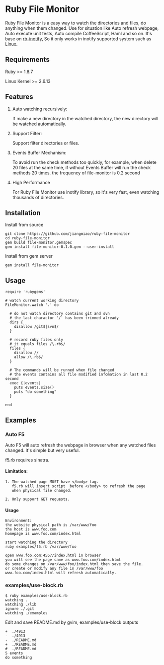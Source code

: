 Ruby File Monitor
=================

Ruby File Monitor is a easy way to watch the directories and files, do anything when them changed. Use for situation like Auto refresh webpage, Auto execute unit tests, Auto compile CoffeeScript, Haml and so on. It's base on [rb-inotify](https://github.com/nex3/rb-inotify), So it only works in inotify supported system such as Linux.

Requirements
------------

Ruby >= 1.8.7

Linux Kernel >= 2.6.13

Features
--------

1. Auto watching recursively:

    If make a new directory in the watched directory, the new directory will be watched automatically.

2. Support Filter:

    Support filter directories or files.
 
3. Events Buffer Mechanism:

    To avoid run the check methods too quickly, for example, when delete 20 files at the same time, if without Events Buffer will run the check methods 20 times. the frequency of file-monitor is 0.2 second

4. High Performance

    For Ruby File Monitor use inotify library, so it's very fast, even watching thousands of directories.

Installation
------------
Install from source
    
    git clone https://github.com/jiangmiao/ruby-file-monitor
    cd ruby-file-monitor
    gem build file-monitor.gemspec
    gem install file-monitor-0.1.0.gem --user-install

Install from gem server

    gem install file-monitor

Usage
-----

    require 'rubygems'

    # watch current working directory
    FileMonitor.watch '.' do

      # do not watch directory contains git and svn
      # the last charactor '/' has been trimmed already
      dirs {
        disallow /git$|svn$/
      }

      # record ruby files only
      # it equals files /\.rb$/
      files {
        disallow //
        allow /\.rb$/
      }

      # The commands will be runned when file changed
      # the events contains all file modified infomation in last 0.2 second
      exec {|events|
        puts events.size()
        puts "do something"
      }

    end

Examples
--------
### Auto F5

Auto F5 will auto refresh the webpage in browser when any watched files changed. It's simple but very useful.

f5.rb requires sinatra.

#### Limitation:

    1. The watched page MUST have </body> tag. 
       f5.rb will insert script  before </body> to refresh the page 
       when physical file changed.

    2. Only support GET requests.

#### Usage

    Environment:
    the website physical path is /var/www/foo
    the host is www.foo.com
    homepage is www.foo.com/index.html

    start watching the directory
    ruby examples/f5.rb /var/www/foo

    open www.foo.com:4567/index.html in browser
    you will see the page same as www.foo.com/index.html
    do some changes on /var/www/foo/index.html then save the file.
    or create or modify any file in /var/www/foo
    www.foo.com/index.html will refresh automatically.

### examples/use-block.rb

    $ ruby examples/use-block.rb 
    watching .
    watching ./lib
    ignore ./.git
    watching ./examples

Edit and save README.md by gvim, examples/use-block outputs

    +  ./4913
    -  ./4913
    -  ./README.md
    +  ./README.md
    #  ./README.md
    5 events
    do something
